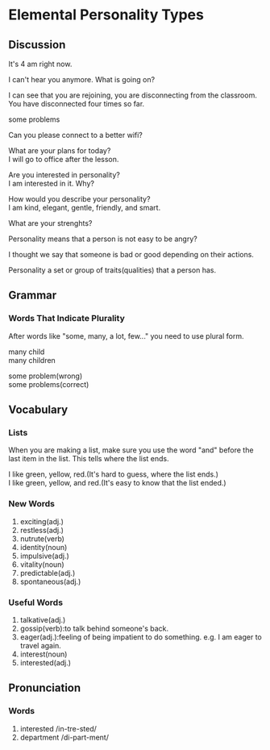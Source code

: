 # Elemental Personality Types
## Discussion
It's 4 am right now.  

I can't hear you anymore. What is going on?  

I can see that you are rejoining, you are disconnecting from the classroom.  
You have disconnected four times so far.  

some problems  

Can you please connect to a better wifi?  

What are your plans for today?  
I will go to office after the lesson.  

Are you interested in personality?  
I am interested in it. Why?  

How would you describe your personality?  
I am kind, elegant, gentle, friendly, and smart.  

What are your strenghts?

Personality means that a person is not easy to be angry?  

I thought we say that someone is bad or good depending on their actions.  

Personality a set or group of traits(qualities) that a person has.  


## Grammar
### Words That Indicate Plurality
After words like "some, many, a lot, few..." you need to use plural form.  

many child  
many children  

some problem(wrong)  
some problems(correct)  

## Vocabulary
### Lists
When you are making a list, make sure you use the word "and" before the last item in the list. This tells where the list ends.  

I like green, yellow, red.(It's hard to guess, where the list ends.)  
I like green, yellow, and red.(It's easy to know that the list ended.)  

### New Words
1. exciting(adj.)
1. restless(adj.)
1. nutrute(verb)
1. identity(noun)
1. impulsive(adj.)
1. vitality(noun)
1. predictable(adj.)
1. spontaneous(adj.)

### Useful Words
1. talkative(adj.)
1. gossip(verb):to talk behind someone's back.
1. eager(adj.):feeling of being impatient to do something. e.g. I am eager to travel again.
1. interest(noun)
1. interested(adj.)

## Pronunciation
### Words
1. interested /in-tre-sted/
1. department /di-part-ment/
